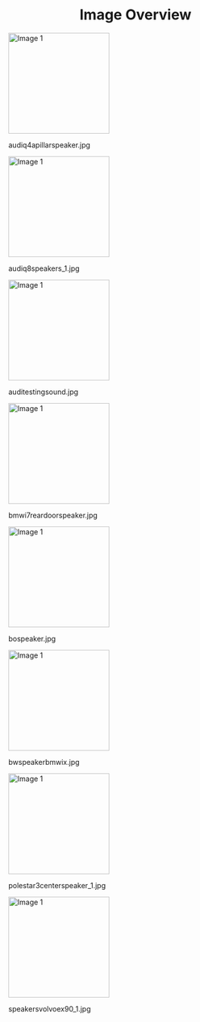 <h1 style ="text-align: center;"> Image Overview </h1>
<div>
<div style="width="20%">
<img src="https://media.evkx.net/multimedia/technology/infotainment/audiosystem/audiq4apillarspeaker_xst.jpg" alt="Image 1" style="width: 200px;">
<p>audiq4apillarspeaker.jpg</p>
</div>
<div style="width="20%">
<img src="https://media.evkx.net/multimedia/technology/infotainment/audiosystem/audiq8speakers_1_xst.jpg" alt="Image 1" style="width: 200px;">
<p>audiq8speakers_1.jpg</p>
</div>
<div style="width="20%">
<img src="https://media.evkx.net/multimedia/technology/infotainment/audiosystem/auditestingsound_xst.jpg" alt="Image 1" style="width: 200px;">
<p>auditestingsound.jpg</p>
</div>
<div style="width="20%">
<img src="https://media.evkx.net/multimedia/technology/infotainment/audiosystem/bmwi7reardoorspeaker_xst.jpg" alt="Image 1" style="width: 200px;">
<p>bmwi7reardoorspeaker.jpg</p>
</div>
<div style="width="20%">
<img src="https://media.evkx.net/multimedia/technology/infotainment/audiosystem/bospeaker_xst.jpg" alt="Image 1" style="width: 200px;">
<p>bospeaker.jpg</p>
</div>
<div style="width="20%">
<img src="https://media.evkx.net/multimedia/technology/infotainment/audiosystem/bwspeakerbmwix_xst.jpg" alt="Image 1" style="width: 200px;">
<p>bwspeakerbmwix.jpg</p>
</div>
<div style="width="20%">
<img src="https://media.evkx.net/multimedia/technology/infotainment/audiosystem/polestar3centerspeaker_1_xst.jpg" alt="Image 1" style="width: 200px;">
<p>polestar3centerspeaker_1.jpg</p>
</div>
<div style="width="20%">
<img src="https://media.evkx.net/multimedia/technology/infotainment/audiosystem/speakersvolvoex90_1_xst.jpg" alt="Image 1" style="width: 200px;">
<p>speakersvolvoex90_1.jpg</p>
</div>
</div>
